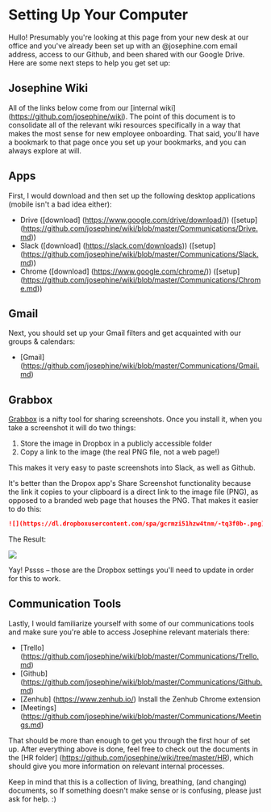 # Setting Up Your Computer

Hullo! Presumably you're looking at this page from your new desk at our office and you've already been set up with an @josephine.com email address, access to our Github, and been shared with our Google Drive. Here are some next steps to help you get set up: 

## Josephine Wiki

All of the links below come from our [internal wiki] (https://github.com/josephine/wiki). The point of this document is to consolidate all of the relevant wiki resources specifically in a way that makes the most sense for new employee onboarding. That said, you'll have a bookmark to that page once you set up your bookmarks, and you can always explore at will. 

## Apps

First, I would download and then set up the following desktop applications (mobile isn't a bad idea either):
- Drive ([download] (https://www.google.com/drive/download/)) ([setup] (https://github.com/josephine/wiki/blob/master/Communications/Drive.md))
- Slack ([download] (https://slack.com/downloads)) ([setup] (https://github.com/josephine/wiki/blob/master/Communications/Slack.md))
- Chrome ([download] (https://www.google.com/chrome/)) ([setup] (https://github.com/josephine/wiki/blob/master/Communications/Chrome.md))


## Gmail

Next, you should set up your Gmail filters and get acquainted with our groups & calendars:
- [Gmail] (https://github.com/josephine/wiki/blob/master/Communications/Gmail.md)

## Grabbox

[Grabbox](http://grabbox.devsoft.no/) is a nifty tool for sharing screenshots. Once you install it, when you take a screenshot it will do two things:

1. Store the image in Dropbox in a publicly accessible folder
2. Copy a link to the image (the real PNG file, not a web page!)

This makes it very easy to paste screenshots into Slack, as well as Github.

It's better than the Dropox app's Share Screenshot functionality because the link it copies to your clipboard is a direct link to the image file (PNG), as opposed to a branded web page that houses the PNG. That makes it easier to do this:

```markdown
![](https://dl.dropboxusercontent.com/spa/gcrmzi51hzw4tnm/-tq3f0b-.png)
```

The Result:

![](https://dl.dropboxusercontent.com/spa/gcrmzi51hzw4tnm/-tq3f0b-.png)

Yay! Pssss – those are the Dropbox settings you'll need to update in order for this to work.


## Communication Tools

Lastly, I would familiarize yourself with some of our communications tools and make sure you're able to access Josephine relevant materials there:

- [Trello] (https://github.com/josephine/wiki/blob/master/Communications/Trello.md)
- [Github] (https://github.com/josephine/wiki/blob/master/Communications/Github.md)
- [Zenhub] (https://www.zenhub.io/) Install the Zenhub Chrome extension
- [Meetings] (https://github.com/josephine/wiki/blob/master/Communications/Meetings.md)

That should be more than enough to get you through the first hour of set up. After everything above is done, feel free to check out the documents in the [HR folder] (https://github.com/josephine/wiki/tree/master/HR), which should give you more information on relevant internal processes. 

Keep in mind that this is a collection of living, breathing, (and changing) documents, so If something doesn't make sense or is confusing, please just ask for help. :)
